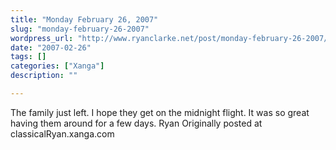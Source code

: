 ```yaml
---
title: "Monday February 26, 2007"
slug: "monday-february-26-2007"
wordpress_url: "http://www.ryanclarke.net/post/monday-february-26-2007/"
date: "2007-02-26"
tags: []
categories: ["Xanga"]
description: ""

---
```


The family just left. I hope they get on the midnight flight. It was so great having them around for a few days.
Ryan
Originally posted at classicalRyan.xanga.com
